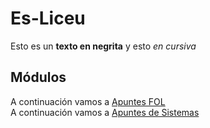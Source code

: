 # Es-Liceu
Esto es un **texto en negrita** y esto *en cursiva*
## Módulos
A continuación vamos a [Apuntes FOL](fol)  
A continuación vamos a [Apuntes de Sistemas](processos) 

